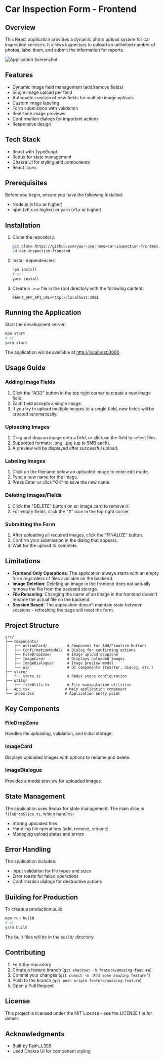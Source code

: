# Car Inspection Form - Frontend

## Overview

This React application provides a dynamic photo upload system for car inspection services. It allows inspectors to upload an unlimited number of photos, label them, and submit the information for reports.

![Application Screenshot](https://via.placeholder.com/800x400?text=Car+Inspection+Form)

## Features

- Dynamic image field management (add/remove fields)
- Single image upload per field
- Automatic creation of new fields for multiple image uploads
- Custom image labeling
- Form submission with validation
- Real-time image previews
- Confirmation dialogs for important actions
- Responsive design

## Tech Stack

- React with TypeScript
- Redux for state management
- Chakra UI for styling and components
- React Icons

## Prerequisites

Before you begin, ensure you have the following installed:
- Node.js (v14.x or higher)
- npm (v6.x or higher) or yarn (v1.x or higher)

## Installation

1. Clone the repository:
   ```bash
   git clone https://github.com/your-username/car-inspection-frontend.git
   cd car-inspection-frontend
   ```

2. Install dependencies:
   ```bash
   npm install
   # or 
   yarn install
   ```

3. Create a `.env` file in the root directory with the following content:
   ```
   REACT_APP_API_URL=http://localhost:3001
   ```

## Running the Application

Start the development server:

```bash
npm start
# or
yarn start
```

The application will be available at [http://localhost:3000](http://localhost:3000).

## Usage Guide

### Adding Image Fields

1. Click the "ADD" button in the top right corner to create a new image field.
2. Each field accepts a single image.
3. If you try to upload multiple images to a single field, new fields will be created automatically.

### Uploading Images

1. Drag and drop an image onto a field, or click on the field to select files.
2. Supported formats: .png, .jpg (up to 5MB each).
3. A preview will be displayed after successful upload.

### Labeling Images

1. Click on the filename below an uploaded image to enter edit mode.
2. Type a new name for the image.
3. Press Enter or click "OK" to save the new name.

### Deleting Images/Fields

1. Click the "DELETE" button on an image card to remove it.
2. For empty fields, click the "X" icon in the top right corner.

### Submitting the Form

1. After uploading all required images, click the "FINALIZE" button.
2. Confirm your submission in the dialog that appears.
3. Wait for the upload to complete.

## Limitations

- **Frontend Only Operations**: The application always starts with an empty form regardless of files available on the backend.
- **Image Deletion**: Deleting an image in the frontend does not actually remove the file from the backend storage.
- **File Renaming**: Changing the name of an image in the frontend doesn't rename the actual file on the backend.
- **Session Based**: The application doesn't maintain state between sessions - refreshing the page will reset the form.

## Project Structure

```
src/
├── components/
│   ├── ActionCard/         # Component for Add/Finalize buttons
│   ├── ConfirmationModal/  # Dialog for confirming actions
│   ├── FileDropZone/       # Image upload dropzone
│   ├── ImageCard/          # Displays uploaded images
│   ├── ImageDialogue/      # Image preview modal
│   └── ui/                 # UI components (toaster, dialog, etc.)
├── store/
│   └── store.ts            # Redux store configuration
├── utils/
│   └── fileUtils.ts        # File manipulation utilities
├── App.tsx                # Main application component
└── index.tsx              # Application entry point
```

## Key Components

### FileDropZone

Handles file uploading, validation, and initial storage.

### ImageCard

Displays uploaded images with options to rename and delete.

### ImageDialogue

Provides a modal preview for uploaded images.

## State Management

The application uses Redux for state management. The main slice is `fileDropSlice.ts`, which handles:

- Storing uploaded files
- Handling file operations (add, remove, rename)
- Managing upload status and errors

## Error Handling

The application includes:
- Input validation for file types and sizes
- Error toasts for failed operations
- Confirmation dialogs for destructive actions

## Building for Production

To create a production build:

```bash
npm run build
# or
yarn build
```

The built files will be in the `build/` directory.

## Contributing

1. Fork the repository
2. Create a feature branch (`git checkout -b feature/amazing-feature`)
3. Commit your changes (`git commit -m 'Add some amazing feature'`)
4. Push to the branch (`git push origin feature/amazing-feature`)
5. Open a Pull Request

## License

This project is licensed under the MIT License - see the LICENSE file for details.

## Acknowledgments

- Built by Faith_L3S5
- Used Chakra UI for component styling
